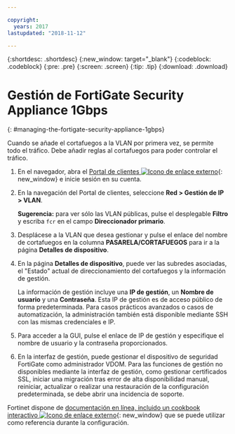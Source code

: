 ```yaml
---

copyright:
  years: 2017
lastupdated: "2018-11-12"

---
```


{:shortdesc: .shortdesc}
{:new_window: target="_blank"}
{:codeblock: .codeblock}
{:pre: .pre}
{:screen: .screen}
{:tip: .tip}
{:download: .download}

# Gestión de FortiGate Security Appliance 1Gbps
{: #managing-the-fortigate-security-appliance-1gbps}

Cuando se añade el cortafuegos a la VLAN por primera vez, se permite todo el tráfico. Debe añadir reglas al cortafuegos para poder controlar el tráfico. 

1. En el navegador, abra el [Portal de clientes ![Icono de enlace externo](../../icons/launch-glyph.svg "Icono de enlace externo")](https://control.softlayer.com/){: new_window} e inicie sesión en su cuenta.
2. En la navegación del Portal de clientes, seleccione **Red > Gestión de IP > VLAN**. 

	**Sugerencia:** para ver sólo las VLAN públicas, pulse el desplegable **Filtro** y escriba ``fcr`` en el campo **Direccionador primario**.
3. Desplácese a la VLAN que desea gestionar y pulse el enlace del nombre de cortafuegos en la columna **PASARELA/CORTAFUEGOS** para ir a la página **Detalles de dispositivo**.
4. En la página **Detalles de dispositivo**, puede ver las subredes asociadas, el "Estado" actual de direccionamiento del cortafuegos y la información de gestión. 

	La información de gestión incluye una **IP de gestión**, un **Nombre de usuario** y una **Contraseña**. Esta IP de gestión es de acceso público de forma predeterminada. Para casos prácticos avanzados o casos de automatización, la administración también está disponible mediante SSH con las mismas credenciales e IP.
5. Para acceder a la GUI, pulse el enlace de IP de gestión y especifique el nombre de usuario y la contraseña proporcionados. 
6. En la interfaz de gestión, puede gestionar el dispositivo de seguridad FortiGate como administrador VDOM. Para las funciones de gestión no disponibles mediante la interfaz de gestión, como gestionar certificados SSL, iniciar una migración tras error de alta disponibilidad manual, reiniciar, actualizar o realizar una restauración de la configuración predeterminada, se debe abrir una incidencia de soporte.

Fortinet dispone de [documentación en línea, incluido un cookbook interactivo ![Icono de enlace externo](../../icons/launch-glyph.svg "Icono de enlace externo")](http://cookbook.fortinet.com/fortigate/){: new_window} que se puede utilizar como referencia durante la configuración.
